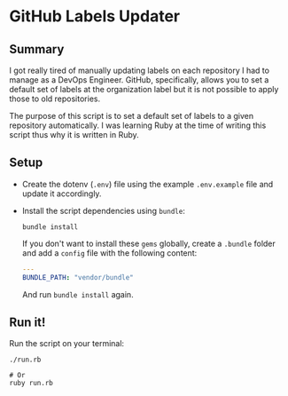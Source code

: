# GitHub Labels Updater

## Summary

I got really tired of manually updating labels on each repository
I had to manage as a DevOps Engineer. GitHub, specifically, allows
you to set a default set of labels at the organization label but
it is not possible to apply those to old repositories.

The purpose of this script is to set a default set of labels
to a given repository automatically. I was learning Ruby at the time
of writing this script thus why it is written in Ruby.

## Setup

- Create the dotenv (`.env`) file using the example `.env.example`
  file and update it accordingly.
- Install the script dependencies using `bundle`:

  ```shell
  bundle install
  ```

  If you don't want to install these `gems` globally, create a `.bundle`
  folder and add a `config` file with the following content:

  ```yaml
  ---
  BUNDLE_PATH: "vendor/bundle"
  ```

  And run `bundle install` again.

## Run it!

Run the script on your terminal:

```shell
./run.rb

# Or
ruby run.rb
```
